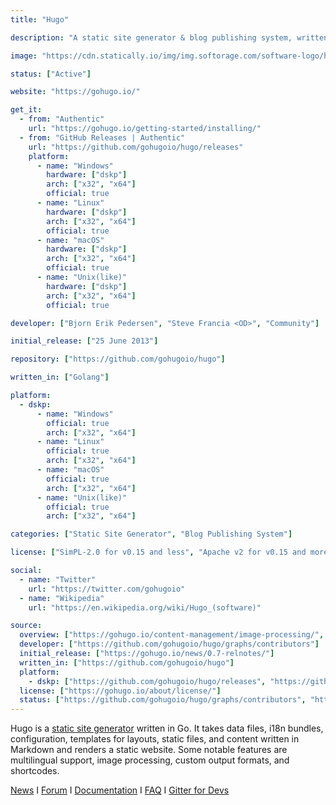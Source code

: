 ```yaml
---
title: "Hugo"

description: "A static site generator & blog publishing system, written in Go"

image: "https://cdn.statically.io/img/img.softorage.com/software-logo/hugo.png?h=64"

status: ["Active"]

website: "https://gohugo.io/"

get_it:
  - from: "Authentic"
    url: "https://gohugo.io/getting-started/installing/"
  - from: "GitHub Releases | Authentic"
    url: "https://github.com/gohugoio/hugo/releases"
    platform:
      - name: "Windows"
        hardware: ["dskp"]
        arch: ["x32", "x64"]
        official: true
      - name: "Linux"
        hardware: ["dskp"]
        arch: ["x32", "x64"]
        official: true
      - name: "macOS"
        hardware: ["dskp"]
        arch: ["x32", "x64"]
        official: true
      - name: "Unix(like)"
        hardware: ["dskp"]
        arch: ["x32", "x64"]
        official: true

developer: ["Bjorn Erik Pedersen", "Steve Francia <OD>", "Community"]

initial_release: ["25 June 2013"]

repository: ["https://github.com/gohugoio/hugo"]

written_in: ["Golang"]

platform:
  - dskp:
      - name: "Windows"
        official: true
        arch: ["x32", "x64"]
      - name: "Linux"
        official: true
        arch: ["x32", "x64"]
      - name: "macOS"
        official: true
        arch: ["x32", "x64"]
      - name: "Unix(like)"
        official: true
        arch: ["x32", "x64"]

categories: ["Static Site Generator", "Blog Publishing System"]

license: ["SimPL-2.0 for v0.15 and less", "Apache v2 for v0.15 and more"]

social:
  - name: "Twitter"
    url: "https://twitter.com/gohugoio"
  - name: "Wikipedia"
    url: "https://en.wikipedia.org/wiki/Hugo_(software)"

source:
  overview: ["https://gohugo.io/content-management/image-processing/", "https://gohugo.io/content-management/shortcodes/", "https://gohugo.io/content-management/multilingual/", "https://gohugo.io/templates/output-formats/", "https://gohugo.io/"]
  developer: ["https://github.com/gohugoio/hugo/graphs/contributors"]
  initial_release: ["https://gohugo.io/news/0.7-relnotes/"]
  written_in: ["https://github.com/gohugoio/hugo"]
  platform:
    - dskp: ["https://github.com/gohugoio/hugo/releases", "https://github.com/gohugoio/hugo/releases/tag/v0.69.0"]
  license: ["https://gohugo.io/about/license/"]
  status: ["https://github.com/gohugoio/hugo/graphs/contributors", "https://gohugo.io/news/"]
---
```

  Hugo is a [static site generator](/categories/static-site-generator/) written in Go. It takes data files, i18n bundles, configuration, templates for layouts, static files, and content written in Markdown and renders a static website. Some notable features are multilingual support, image processing, custom output formats, and shortcodes.
  
  [News](https://gohugo.io/news/)  I  [Forum](https://discourse.gohugo.io/)  I  [Documentation](https://gohugo.io/documentation/)  I  [FAQ](https://gohugo.io/troubleshooting/faq/)  I  [Gitter for Devs](https://gitter.im/spf13/hugo)


